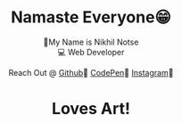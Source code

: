 <h1 align="center">Namaste Everyone😁</h1>
<p align="center">📁My Name is Nikhil Notse <br>💻 Web Developer </p>

<p align="center">
<span> Reach Out @</span>
<a href="https://github.com/Notse">Github</a>🔗
<a href="https://codepen.io/notse">CodePen</a>🔗
<a href="https://www.instagram.com/n1278nikhil">Instagram</a>🔗
</p>

<h1 align="center">Loves Art!</h1>
